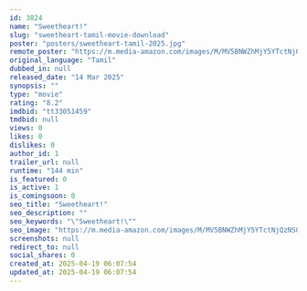 ```yaml
---
id: 3824
name: "Sweetheart!"
slug: "sweetheart-tamil-movie-download"
poster: "posters/sweetheart-tamil-2025.jpg"
remote_poster: "https://m.media-amazon.com/images/M/MV5BNWZhMjY5YTctNjQzNS00ZmVlLTlmMTUtNzg1Y2FjMTA5MjIwXkEyXkFqcGc@._V1_SX300.jpg"
original_language: "Tamil"
dubbed_in: null
released_date: "14 Mar 2025"
synopsis: ""
type: "movie"
rating: "8.2"
imdbid: "tt33051459"
tmdbid: null
views: 0
likes: 0
dislikes: 0
author_id: 1
trailer_url: null
runtime: "144 min"
is_featured: 0
is_active: 1
is_comingsoon: 0
seo_title: "Sweetheart!"
seo_description: ""
seo_keywords: "\"Sweetheart!\""
seo_image: "https://m.media-amazon.com/images/M/MV5BNWZhMjY5YTctNjQzNS00ZmVlLTlmMTUtNzg1Y2FjMTA5MjIwXkEyXkFqcGc@._V1_SX300.jpg"
screenshots: null
redirect_to: null
social_shares: 0
created_at: 2025-04-19 06:07:54
updated_at: 2025-04-19 06:07:54
---
```


